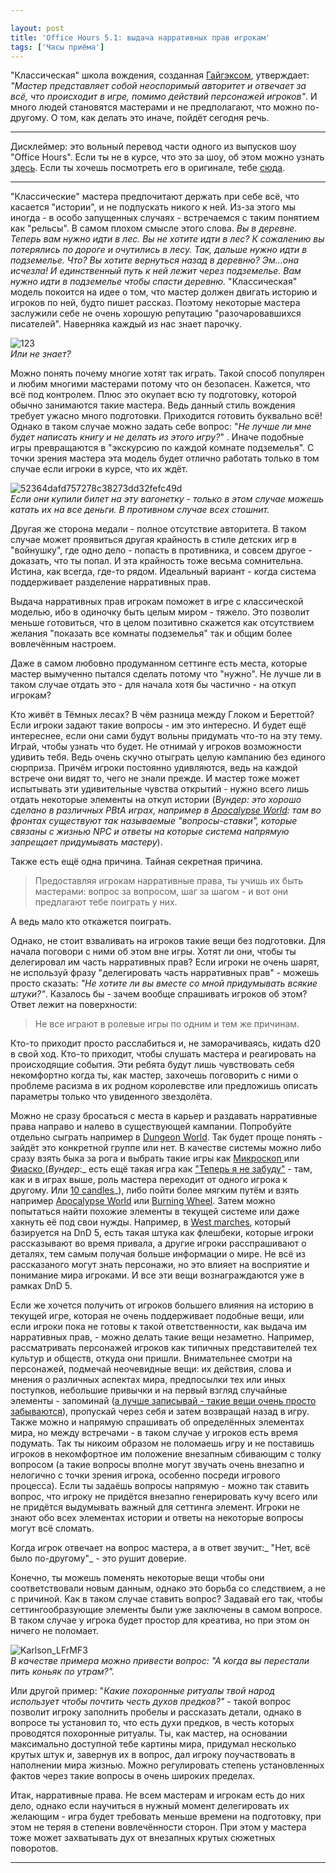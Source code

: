 ```yaml
---

layout: post
title: 'Office Hours 5.1: выдача нарративных прав игрокам'
tags: ['Часы приёма']
---
```


"Классическая" школа вождения, созданная [Гайгэксом](https://ru.wikipedia.org/wiki/%D0%93%D0%B0%D0%B9%D0%B3%D1%8D%D0%BA%D1%81,_%D0%93%D1%8D%D1%80%D0%B8), утверждает: _"Мастер представляет собой неоспоримый авторитет и отвечает за всё, что происходит в игре, помимо действий персонажей игроков"_. И много людей становятся мастерами и не предполагают, что можно по-другому. О том, как делать это иначе, пойдёт сегодня речь.



* * *





Дисклеймер: это вольный перевод части одного из выпусков шоу "Office Hours". Если ты не в курсе, что это за шоу, об этом можно узнать [здесь](https://rpgbasement.xyz/2017-03-21-o_o_wtf/). Если ты хочешь посмотреть его в оригинале, тебе [сюда](https://www.youtube.com/playlist?list=PLAmPx8nWedFVGdrP2JmcYzdvZC8sWV5b4).  





* * *



"Классические" мастера предпочитают держать при себе всё, что касается "истории", и не подпускать никого к ней. Из-за этого мы иногда - в особо запущенных случаях - встречаемся с таким понятием как "рельсы". В самом плохом смысле этого слова.
_Вы в деревне. Теперь вам нужно идти в лес. Вы не хотите идти в лес? К сожалению вы потерялись по дороге и очутились в лесу. Так, дальше нужно идти в подземелье. Что? Вы хотите вернуться назад в деревню? Эм...она исчезла! И единственный путь к ней лежит через подземелье. Вам нужно идти в подземелье чтобы спасти деревню._
"Классическая" модель покоится на идее о том, что мастер должен двигать историю и игроков по ней, будто пишет рассказ. Поэтому некоторые мастера заслужили себе не очень хорошую репутацию "разочаровавшихся писателей". Наверняка каждый из нас знает парочку.

![123](https://wunderwaffla.files.wordpress.com/2017/05/123.png)  
_Или не знает?_

Можно понять почему многие хотят так играть. Такой способ популярен и любим многими мастерами потому что он безопасен. Кажется, что всё под контролем. Плюс это окупает всю ту подготовку, которой обычно занимаются такие мастера. Ведь данный стиль вождения требует ужасно много подготовки. Приходится готовить буквально всё! Однако в таком случае можно задать себе вопрос: "_Не лучше ли мне будет написать книгу и не делать из этого игру?_" . Иначе подобные игры превращаются в "экскурсию по каждой комнате подземелья".
С точки зрения мастера эта модель будет отлично работать только в том случае если игроки в курсе, что их ждёт.

![52364dafd757278c38273dd32fefc49d](https://wunderwaffla.files.wordpress.com/2017/05/52364dafd757278c38273dd32fefc49d.jpg)  
_Если они купили билет на эту вагонетку - только в этом случае можешь катать их на все деньги. В противном случае всех стошнит._

Другая же сторона медали - полное отсутствие авторитета. В таком случае может проявиться другая крайность в стиле детских игр в "войнушку", где одно дело - попасть в противника, и совсем другое - доказать, что ты попал. И эта крайность тоже весьма сомнительна. Истина, как всегда, где-то рядом. Идеальный вариант - когда система поддерживает разделение нарративных прав.

Выдача нарративных прав игрокам поможет в игре с классической моделью, ибо в одиночку быть целым миром - тяжело. Это позволит меньше готовиться, что в целом позитивно скажется как отсутствием желания "показать все комнаты подземелья" так и общим более вовлечённым настроем.



Даже в самом любовно продуманном сеттинге есть места, которые мастер вымученно пытался сделать потому что "нужно". Не лучше ли в таком случае отдать это - для начала хотя бы частично - на откуп игрокам?



Кто живёт в Тёмных лесах? В чём разница между Глоком и Береттой? Если игроки задают такие вопросы - им это интересно. И будет ещё интереснее, если они сами будут вольны придумать что-то на эту тему. Играй, чтобы узнать что будет. Не отнимай у игроков возможности удивить тебя. Ведь очень скучно отыграть целую кампанию без единого сюрприза. Причём игроки постоянно удивляются, ведь на каждой встрече они видят то, чего не знали прежде. И мастер тоже может испытывать эти удивительные чувства открытий - нужно всего лишь отдать некоторые элементы на откуп истории (_Вундер: это хорошо сделано в различных PBtA играх, например в [Apocalypse World](http://apocalypse-world.com/): там во фронтах существуют так называемые "вопросы-ставки", которые связаны с жизнью NPC и ответы на которые система напрямую запрещает придумывать мастеру_).

Также есть ещё одна причина. Тайная секретная причина.



> Предоставляя игрокам нарративные права, ты учишь их быть мастерами: вопрос за вопросом, шаг за шагом - и вот они предлагают тебе поиграть у них.



А ведь мало кто откажется поиграть.

Однако, не стоит взваливать на игроков такие вещи без подготовки. Для начала поговори с ними об этом вне игры. Хотят ли они, чтобы ты делегировал им часть нарративных прав? Если игроки не очень шарят, не используй фразу "делегировать часть нарративных прав" - можешь просто сказать: _"Не хотите ли вы вместе со мной придумывать всякие штуки?"_. Казалось бы - зачем вообще спрашивать игроков об этом? Ответ лежит на поверхности:



> Не все играют в ролевые игры по одним и тем же причинам.



Кто-то приходит просто расслабиться и, не заморачиваясь, кидать d20 в свой ход. Кто-то приходит, чтобы слушать мастера и реагировать на происходящие события. Эти ребята будут лишь чувствовать себя некомфортно когда ты, как мастер, захочешь поговорить с ними о проблеме расизма в их родном королевстве или предложишь описать параметры только что увиденного звездолёта.

Можно не сразу бросаться с места в карьер и раздавать нарративные права направо и налево в существующей кампании. Попробуйте отдельно сыграть например в [Dungeon World](http://indigogames.ru/shop/dw-pdf/). Так будет проще понять - зайдёт это конкретной группе или нет. В качестве системы можно либо сразу взять быка за рога и выбрать такие игры как [Микроскоп ](http://www.lamemage.com/microscope/)или [Фиаско ](https://studio101.ru/fiasco)(_Вундер_:_ есть ещё такая игра как ["Теперь я не забуду"](https://indigogames.ru/shop/penny-pdf/) - там, как и в играх выше, роль мастера переходит от одного игрока к другому. Или [10 candles](http://cavalrygames.com/ten-candles/)_), либо пойти более мягким путём и взять например [Apocalypse World](https://studio101.ru/OG0201) или [Burning Wheel](https://www.burningwheel.com/). Затем можно попытаться найти похожие элементы в текущей системе или даже хакнуть её под свои нужды. Например, в [West marches](https://www.youtube.com/playlist?list=PL-oTJHKXHicSxKhs57c2hYuoPcayPoBJc), который базируется на DnD 5, есть такая штука как флешбеки, которые игроки рассказывают во время привала, а другие игроки расспрашивают о деталях, тем самым получая больше информации о мире. Не всё из рассказаного могут знать персонажи, но это влияет на восприятие и понимание мира игроками. И все эти вещи вознаграждаются уже в рамках DnD 5.

Если же хочется получить от игроков большего влияния на историю в текущей игре, которая не очень поддерживает подобные вещи, или если игроки пока не готовы к такой ответственности, как выдача им нарративных прав, - можно делать такие вещи незаметно. Например, рассматривать персонажей игроков как типичных представителей тех культур и обществ, откуда они пришли. Внимательнее смотри на персонажей, подмечай неочевидные вещи: их действия, слова и мнения о различных аспектах мира, предпосылки тех или иных поступков, небольшие привычки и на первый взгляд случайные элементы - запоминай ([а лучше записывай - такие вещи очень просто забываются](https://wunderwaffla.wordpress.com/2017/03/27/office-hours-1-2-%d0%bf%d0%be%d0%b4%d0%b3%d0%be%d1%82%d0%be%d0%b2%d0%ba%d0%b0/)), пропускай через себя и затем возвращай назад в игру. Также можно и напрямую спрашивать об определённых элементах мира, но между встречами - в таком случае у игроков есть время подумать. Так ты никоим образом не поломаешь игру и не поставишь игроков в некомфортное им положение внезапным сбивающим с толку вопросом (а такие вопросы вполне могут звучать очень внезапно и нелогично с точки зрения игрока, особенно посреди игрового процесса). Если ты задаёшь вопросы напрямую - можно так ставить вопрос, что игроку не придётся внезапно генерировать кучу всего или не придётся выдумывать важный для сеттинга элемент. Игроки не знают обо всех элементах истории и ответы на некоторые вопросы могут всё сломать.



Когда игрок отвечает на вопрос мастера, а в ответ звучит:_ "Нет, всё было по-другому"_ - это рушит доверие.



Конечно, ты можешь поменять некоторые вещи чтобы они соответствовали новым данным, однако это борьба со следствием, а не с причиной. Как в таком случае ставить вопрос? Задавай его так, чтобы сеттингообразующие элементы были уже заключены в самом вопросе. В таком случае у игрока будет простор для креатива, но при этом он ничего не поломает.

![Karlson_LFrMF3](https://wunderwaffla.files.wordpress.com/2017/05/karlson_lfrmf3.jpg)  
_В качестве примера можно привести вопрос:_ _"А когда вы перестали пить коньяк по утрам?"._

Или другой пример: "_Какие похоронные ритуалы твой народ использует чтобы почтить честь духов предков?"_ - такой вопрос позволит игроку заполнить пробелы и рассказать детали, однако в вопросе ты установил то, что есть духи предков, в честь которых проводятся похоронные ритуалы. Ты, как мастер, на основании максимально доступной тебе картины мира, придумал несколько крутых штук и, завернув их в вопрос, дал игроку поучаствовать в наполнении мира жизнью. Можно регулировать степень установленных фактов через такие вопросы в очень широких пределах.

Итак, нарративные права. Не всем мастерам и игрокам есть до них дело, однако если научиться в нужный момент делегировать их желающим - игра будет требовать меньше времени на подготовку, при этом не теряя в степени вовлечённости сторон. При этом у мастера тоже может захватывать дух от внезапных крутых сюжетных поворотов.



* * *







